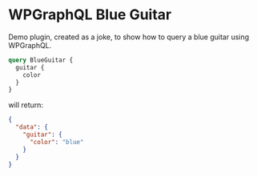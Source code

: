 # WPGraphQL Blue Guitar

Demo plugin, created as a joke, to show how to query a blue guitar using WPGraphQL.

```graphql
query BlueGuitar {
  guitar {
    color
  }
}
```

will return:

```json
{
  "data": {
    "guitar": {
      "color": "blue"
    }
  }
}
```
